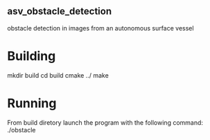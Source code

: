 ## asv_obstacle_detection
obstacle detection in images from an autonomous surface vessel

# Building
mkdir build
cd build
cmake ../
make

# Running
From build diretory launch the program with the following command:
./obstacle

